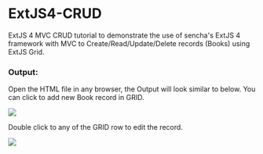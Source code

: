 ExtJS4-CRUD
===========

ExtJS 4 MVC CRUD tutorial to demonstrate the use of sencha's ExtJS 4 framework with MVC to Create/Read/Update/Delete records (Books) using ExtJS Grid.

<h3>Output:</h3>

<p>Open the HTML file in any browser, the Output will look similar to below. You can click to add new Book record in GRID.</p>

<img src="http://www.techzoo.org/wp-content/uploads/2014/06/ext-js-crud.png" />

<p>Double click to any of the GRID row to edit the record.</p>

<img src="http://www.techzoo.org/wp-content/uploads/2014/06/ext-js-crud-edit.png" />

